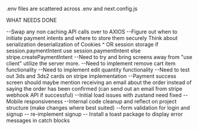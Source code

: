.env files are scattered across .env and next.config.js

WHAT NEEDS DONE

--Swap any non caching API calls over to AXIOS
--Figure out when to initiate payment intents and where to store them securely
Think about serialization deserialization of Cookies ^ OR session storage
if session.paymentIntent use session.paymentIntent else stripe.createPaymentIntent
--Need to try and bring screens away from "use client" utilize the server more.
--Need to implement remove cart item functionality
--Need to implement edit quantity functionality
--Need to test out 3ds and 3ds2 cards on stripe implementation
--Payment success screen should maybe mention receiving an email about the order instead of saying the order has been confirmed (can send out an email from stripe webhook API if successful)
--Initial load issues with zustand need fixed
--Mobile responsiveness
--Internal code cleanup and reflect on project structure (make changes where best suited)
--form validation for login and signup
-- re-implement signup
-- Install a toast package to display error messages in catch blocks